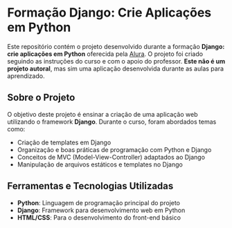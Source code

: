 # Formação Django: Crie Aplicações em Python

Este repositório contém o projeto desenvolvido durante a formação **Django: crie aplicações em Python** oferecida pela [Alura](https://www.alura.com.br/). O projeto foi criado seguindo as instruções do curso e com o apoio do professor. **Este não é um projeto autoral**, mas sim uma aplicação desenvolvida durante as aulas para aprendizado.

## Sobre o Projeto

O objetivo deste projeto é ensinar a criação de uma aplicação web utilizando o framework **Django**. Durante o curso, foram abordados temas como:

- Criação de templates em Django
- Organização e boas práticas de programação com Python e Django
- Conceitos de MVC (Model-View-Controller) adaptados ao Django
- Manipulação de arquivos estáticos e templates no Django

## Ferramentas e Tecnologias Utilizadas

- **Python**: Linguagem de programação principal do projeto
- **Django**: Framework para desenvolvimento web em Python
- **HTML/CSS**: Para o desenvolvimento do front-end básico
